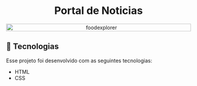 <p align="center">
  <h1 align="center">Portal de Noticias</h1>
</p>

<p align="center" style="display: flex; align-items: flex-start; justify-content: center;">
<img alt="foodexplorer" title="#foodexplorer" src="https://github.com/user-attachments/assets/bae09b1b-8e8c-4359-9e8e-91775e7b7725"  width="100%">
</p>

## 🚀 Tecnologias

Esse projeto foi desenvolvido com as seguintes tecnologias:

- HTML
- CSS
